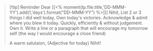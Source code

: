 > [!tip] Reminder
> Dear [[<% moment(tp.file.title,'DD-MMM-YY').add(1,'days').format("DD-MMM-YY") %>|]] Nihit,
> List 2 or 3 things I did well today, Own today's victories.
> Acknowledge & admit where you blew it today. Quickly, efficiently & without judgement. Own it.
> Write a line or a paragraph that will encourage my tomorrow self (the way I would encourage a close friend)
> 
> A warm salutaion, 
> (Adjective for today) Nihit!


